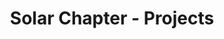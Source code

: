 ---
permalink: /projects
layout: projects
menu-color: 'dark'
title: Solar Chapter - Projects
custom_css:
  - '/assets/css/projects.css'
custom_js: 
  - '/assets/js/jquery.keyframes.min.js'
  - 'https://cdnjs.cloudflare.com/ajax/libs/d3/3.5.3/d3.min.js'
  - 'https://cdnjs.cloudflare.com/ajax/libs/topojson/1.6.9/topojson.min.js'
  - 'https://cdnjs.cloudflare.com/ajax/libs/datamaps/0.5.9/datamaps.idn.min.js'
  - '/assets/js/projects.js'
# Content
stats:
  fund:
    title: "Has Raised"
    value: "Rp. 320,000,000"
  sponsors:
    title: "Supported by"
    value: "7 companies"
  branch:
    title: 'Created'
    value: "5 branches"
  students:
    title: 'Has Involved'
    value: "50 students"
    help_message: "from universities across the world"
statsImageGallery:
  - https://res.cloudinary.com/db1a3rvdf/image/upload/v1584838758/Solar%20Chapter%20Website/projects_page/RK_05953_bbfw73.jpg
  - https://res.cloudinary.com/db1a3rvdf/image/upload/v1584838758/Solar%20Chapter%20Website/projects_page/DSC00821_phwela.jpg
  - https://res.cloudinary.com/db1a3rvdf/image/upload/v1584838757/Solar%20Chapter%20Website/projects_page/IMG_20170817_113747_uij0wu.jpg
  - https://res.cloudinary.com/db1a3rvdf/image/upload/v1584838757/Solar%20Chapter%20Website/projects_page/RK_05181_by4ydl.jpg
  - https://res.cloudinary.com/db1a3rvdf/image/upload/v1584838757/Solar%20Chapter%20Website/projects_page/DSC02083_a8adwa.jpg
prefaceTitle: ''
preface: |
  Solar Chapter has worked on several projects in Indonesia, and still counting. Collaborating with students across the world, companies, and local government in identifying and providing solutions in getting basic commodities to rural areas.
projects:
  - ntt:
    provinceName: 'East Nusa Tenggara'
    regencies:
      - malaka:
        regencyName: 'Malaka'
        places:
          - asmanulea:
            placeName: 'As Manulea'
            chapters:
              - chapterTwo:
                chapterTitle: 'Chapter Two: Education for As Manulea'
                chapterStatus: 'completed'
          - biau:
            placeName: 'Biau'
            chapters:
              - chapterOne:
                chapterTitle: 'Chapter One: Water for Biau'
                chapterStatus: 'in-progress'
          - umutnana:
            placeName: 'Umutnana'
            chapters:
              - chapterOne:
                chapterTitle: 'Chapter One: Water for Umutnana'
                chapterLink: '/projects/chapter-one-water-for-umutnana'
                chapterStatus: 'completed'
---
